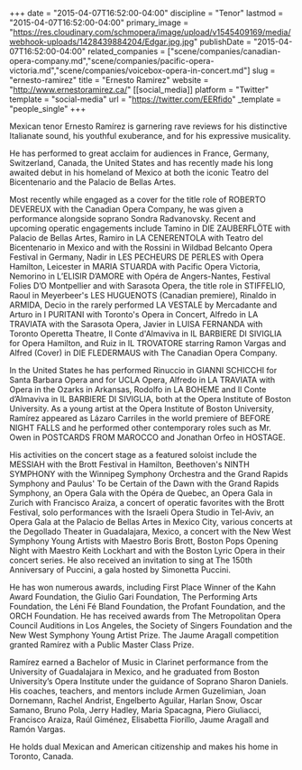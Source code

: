 +++
date = "2015-04-07T16:52:00-04:00"
discipline = "Tenor"
lastmod = "2015-04-07T16:52:00-04:00"
primary_image = "https://res.cloudinary.com/schmopera/image/upload/v1545409169/media/webhook-uploads/1428439884204/Edgar.jpg.jpg"
publishDate = "2015-04-07T16:52:00-04:00"
related_companies = ["scene/companies/canadian-opera-company.md","scene/companies/pacific-opera-victoria.md","scene/companies/voicebox-opera-in-concert.md"]
slug = "ernesto-ramirez"
title = "Ernesto Ramirez"
website = "http://www.ernestoramirez.ca/"
[[social_media]]
platform = "Twitter"
template = "social-media"
url = "https://twitter.com/EERfido"
_template = "people_single"
+++

<p>
	Mexican tenor Ernesto Ramírez is garnering rave reviews for his distinctive Italianate sound, his youthful exuberance, and for his expressive musicality.
</p>
<p>
	He has performed to great acclaim for audiences in France, Germany, Switzerland, Canada, the United States and has recently made his long awaited debut in his homeland of Mexico at both the iconic Teatro del Bicentenario and the Palacio de Bellas Artes.
</p>
<p>
	Most recently while engaged as a cover for the title role of ROBERTO DEVEREUX with the Canadian Opera Company, he was given a performance alongside soprano Sondra Radvanovsky. Recent and upcoming operatic engagements include Tamino in DIE ZAUBERFLÖTE with Palacio de Bellas Artes, Ramiro in LA CENERENTOLA with Teatro del Bicentenario in Mexico and with the Rossini in Wildbad Belcanto Opera Festival in Germany, Nadir in LES PECHEURS DE PERLES with Opera Hamilton, Leicester in MARIA STUARDA with Pacific Opera Victoria, Nemorino in LʼELISIR DʼAMORE with Opéra de Angers-Nantes, Festival Folies DʼO Montpellier and with Sarasota Opera, the title role in STIFFELIO, Raoul in Meyerbeer's LES HUGUENOTS (Canadian premiere), Rinaldo in ARMIDA, Decio in the rarely performed LA VESTALE by Mercadante and Arturo in I PURITANI with Toronto's Opera in Concert, Alfredo in LA TRAVIATA with the Sarasota Opera, Javier in LUISA FERNANDA with Toronto Operetta Theatre, Il Conte d'Almaviva in IL BARBIERE DI SIVIGLIA for Opera Hamilton, and Ruiz in IL TROVATORE starring Ramon Vargas and Alfred (Cover) in DIE FLEDERMAUS with The Canadian Opera Company.
</p>
<p>
	In the United States he has performed Rinuccio in GIANNI SCHICCHI for Santa Barbara Opera and for UCLA Opera, Alfredo in LA TRAVIATA with Opera in the Ozarks in Arkansas, Rodolfo in LA BOHEME and Il Conte dʼAlmaviva in IL BARBIERE DI SIVIGLIA, both at the Opera Institute of Boston University. As a young artist at the Opera Institute of Boston University, Ramírez appeared as Lázaro Carriles in the world premiere of BEFORE NIGHT FALLS and he performed other contemporary roles such as Mr. Owen in POSTCARDS FROM MAROCCO and Jonathan Orfeo in HOSTAGE.
</p>
<p>
	His activities on the concert stage as a featured soloist include the MESSIAH with the Brott Festival in Hamilton, Beethoven's NINTH SYMPHONY with the Winnipeg Symphony Orchestra and the Grand Rapids Symphony and Paulus' To be Certain of the Dawn with the Grand Rapids Symphony, an Opera Gala with the Opéra de Quebec, an Opera Gala in Zurich with Francisco Araiza, a concert of operatic favorites with the Brott Festival, solo performances with the Israeli Opera Studio in Tel-Aviv, an Opera Gala at the Palacio de Bellas Artes in Mexico City, various concerts at the Degollado Theater in Guadalajara, Mexico, a concert with the New West Symphony Young Artists with Maestro Boris Brott, Boston Pops Opening Night with Maestro Keith Lockhart and with the Boston Lyric Opera in their concert series. He also received an invitation to sing at The 150th Anniversary of Puccini, a gala hosted by Simonetta Puccini.
</p>
<p>
	He has won numerous awards, including First Place Winner of the Kahn Award Foundation, the Giulio Gari Foundation, The Performing Arts Foundation, the Léni Fé Bland Foundation, the Profant Foundation, and the ORCH Foundation. He has received awards from The Metropolitan Opera Council Auditions in Los Angeles, the Society of Singers Foundation and the New West Symphony Young Artist Prize. The Jaume Aragall competition granted Ramírez with a Public Master Class Prize.
</p>
<p>
	Ramírez earned a Bachelor of Music in Clarinet performance from the University of Guadalajara in Mexico, and he graduated from Boston Universityʼs Opera Institute under the guidance of Soprano Sharon Daniels. His coaches, teachers, and mentors include Armen Guzelimian, Joan Dornemann, Rachel Andrist, Engelberto Aguilar, Harlan Snow, Oscar Samano, Bruno Pola, Jerry Hadley, Maria Spacagna, Piero Giuliacci, Francisco Araiza, Raúl Giménez, Elisabetta Fiorillo, Jaume Aragall and Ramón Vargas.
</p>
<p>
	He holds dual Mexican and American citizenship and makes his home in Toronto, Canada.
</p>
